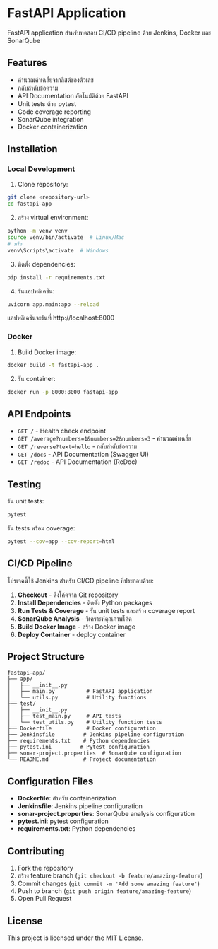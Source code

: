 # FastAPI Application

FastAPI application สำหรับทดสอบ CI/CD pipeline ด้วย Jenkins, Docker และ SonarQube

## Features

- คำนวณค่าเฉลี่ยจากลิสต์ของตัวเลข
- กลับลำดับข้อความ
- API Documentation อัตโนมัติด้วย FastAPI
- Unit tests ด้วย pytest
- Code coverage reporting
- SonarQube integration
- Docker containerization

## Installation

### Local Development

1. Clone repository:
```bash
git clone <repository-url>
cd fastapi-app
```

2. สร้าง virtual environment:
```bash
python -m venv venv
source venv/bin/activate  # Linux/Mac
# หรือ
venv\Scripts\activate  # Windows
```

3. ติดตั้ง dependencies:
```bash
pip install -r requirements.txt
```

4. รันแอปพลิเคชัน:
```bash
uvicorn app.main:app --reload
```

แอปพลิเคชันจะรันที่ http://localhost:8000

### Docker

1. Build Docker image:
```bash
docker build -t fastapi-app .
```

2. รัน container:
```bash
docker run -p 8000:8000 fastapi-app
```

## API Endpoints

- `GET /` - Health check endpoint
- `GET /average?numbers=1&numbers=2&numbers=3` - คำนวณค่าเฉลี่ย
- `GET /reverse?text=hello` - กลับลำดับข้อความ
- `GET /docs` - API Documentation (Swagger UI)
- `GET /redoc` - API Documentation (ReDoc)

## Testing

รัน unit tests:
```bash
pytest
```

รัน tests พร้อม coverage:
```bash
pytest --cov=app --cov-report=html
```

## CI/CD Pipeline

โปรเจคนี้ใช้ Jenkins สำหรับ CI/CD pipeline ที่ประกอบด้วย:

1. **Checkout** - ดึงโค้ดจาก Git repository
2. **Install Dependencies** - ติดตั้ง Python packages
3. **Run Tests & Coverage** - รัน unit tests และสร้าง coverage report
4. **SonarQube Analysis** - วิเคราะห์คุณภาพโค้ด
5. **Build Docker Image** - สร้าง Docker image
6. **Deploy Container** - deploy container

## Project Structure

```
fastapi-app/
├── app/
│   ├── __init__.py
│   ├── main.py          # FastAPI application
│   └── utils.py         # Utility functions
├── test/
│   ├── __init__.py
│   ├── test_main.py     # API tests
│   └── test_utils.py    # Utility function tests
├── Dockerfile           # Docker configuration
├── Jenkinsfile         # Jenkins pipeline configuration
├── requirements.txt    # Python dependencies
├── pytest.ini         # Pytest configuration
├── sonar-project.properties  # SonarQube configuration
└── README.md           # Project documentation
```

## Configuration Files

- **Dockerfile**: สำหรับ containerization
- **Jenkinsfile**: Jenkins pipeline configuration
- **sonar-project.properties**: SonarQube analysis configuration
- **pytest.ini**: pytest configuration
- **requirements.txt**: Python dependencies

## Contributing

1. Fork the repository
2. สร้าง feature branch (`git checkout -b feature/amazing-feature`)
3. Commit changes (`git commit -m 'Add some amazing feature'`)
4. Push to branch (`git push origin feature/amazing-feature`)
5. Open Pull Request

## License

This project is licensed under the MIT License.
